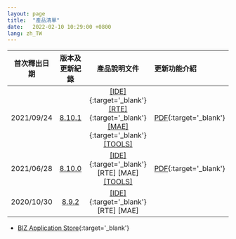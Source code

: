 ```yaml
---
layout: page
title:  "產品清單"
date:   2022-02-10 10:29:00 +0800
lang: zh_TW
---
```



|首次釋出日期|版本及更新紀錄|產品說明文件|更新功能介紹|
|:-:|:-:|:-:|:-|
|2021/09/24|[8.10.1](UPDATE/8.10.1.html)|[[IDE]](/doc/IDE_8.10.0/zh-Hant/index.html){:target='_blank'} [[RTE]](/doc/RTE_8.10.0/zh-Hant/index.html){:target='_blank'} [[MAE]](/doc/MAE_8.10.0/zh-Hant/MAE.html){:target='_blank'} [[TOOLS]](TOOLS/README.html)|[PDF](Doc/Release8.10.1-20210924.pdf){:target='_blank'}|
|2021/06/28|[8.10.0](UPDATE/8.10.0.html)|[[IDE]](/doc/IDE_8.10.0/zh-Hant/index.html){:target='_blank'} [RTE] [MAE] [[TOOLS]](TOOLS/README.html)|[PDF](Doc/Release8.10.0-20210913.pdf){:target='_blank'}|
|2020/10/30|[8.9.2](UPDATE/8.9.2.html)|[[IDE]](/library/8.9.2/index.html){:target='_blank'} [RTE] [MAE]||


- [BIZ Application Store](STORE/README.html){:target='_blank'}
